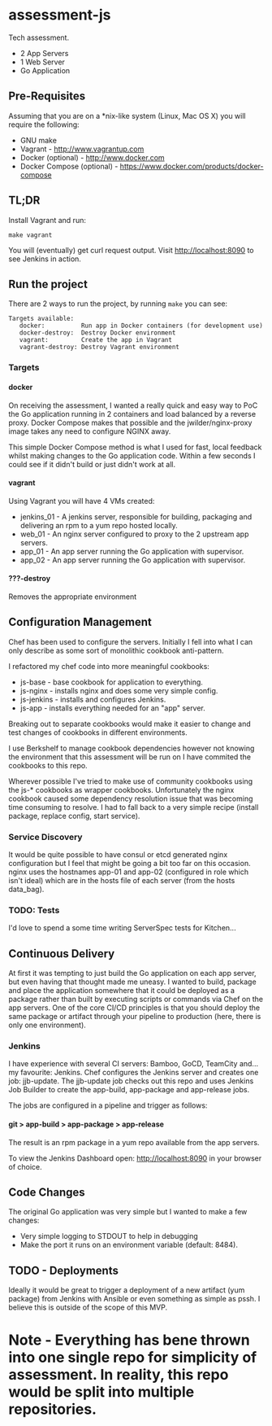 # assessment-js
Tech assessment.
* 2 App Servers
* 1 Web Server
* Go Application

## Pre-Requisites
Assuming that you are on a \*nix-like system (Linux, Mac OS X) you will require
the following:
* GNU make
* Vagrant - http://www.vagrantup.com
* Docker (optional) - http://www.docker.com
* Docker Compose (optional) - https://www.docker.com/products/docker-compose

## TL;DR
Install Vagrant and run:
```
make vagrant
```
You will (eventually) get curl request output. Visit [http://localhost:8090](http://localhost:8090) to
see Jenkins in action.

## Run the project
There are 2 ways to run the project, by running `make` you can see:
```
Targets available:
   docker:          Run app in Docker containers (for development use)
   docker-destroy:  Destroy Docker environment
   vagrant:         Create the app in Vagrant
   vagrant-destroy: Destroy Vagrant environment
```

### Targets
#### docker
On receiving the assessment, I wanted a really quick and easy way to PoC the Go
application running in 2 containers and load balanced by a reverse proxy.
Docker Compose makes that possible and the jwilder/nginx-proxy image takes any
need to configure NGINX away.

This simple Docker Compose method is what I used for fast, local feedback whilst
making changes to the Go application code. Within a few seconds I could see if it
didn't build or just didn't work at all.

#### vagrant
Using Vagrant you will have 4 VMs created:
* jenkins_01 - A jenkins server, responsible for building, packaging and delivering
an rpm to a yum repo hosted locally.
* web_01 - An nginx server configured to proxy to the 2 upstream app servers.
* app_01 - An app server running the Go application with supervisor.
* app_02 - An app server running the Go application with supervisor.

#### ???-destroy
Removes the appropriate environment

## Configuration Management
Chef has been used to configure the servers. Initially I fell into what I can
only describe as some sort of monolithic cookbook anti-pattern.

I refactored my chef code into more meaningful cookbooks:
* js-base - base cookbook for application to everything.
* js-nginx - installs nginx and does some very simple config.
* js-jenkins - installs and configures Jenkins.
* js-app - installs everything needed for an "app" server.

Breaking out to separate cookbooks would make it easier to change and test
changes of cookbooks in different environments.

I use Berkshelf to manage cookbook dependencies however not knowing the
environment that this assessment will be run on I have commited the cookbooks
to this repo.

Wherever possible I've tried to make use of community cookbooks using the js-*
cookbooks as wrapper cookbooks. Unfortunately the nginx cookbook caused some
dependency resolution issue that was becoming time consuming to resolve. I had
to fall back to a very simple recipe (install package, replace config, start service).

### Service Discovery
It would be quite possible to have consul or etcd generated nginx configuration
but I feel that might be going a bit too far on this occasion. nginx uses the
hostnames app-01 and app-02 (configured in role which isn't ideal) which are in
the hosts file of each server (from the hosts data_bag).

### TODO: Tests
I'd love to spend a some time writing ServerSpec tests for Kitchen...

## Continuous Delivery
At first it was tempting to just build the Go application on each app server, but
even having that thought made me uneasy. I wanted to build, package and place the
application somewhere that it could be deployed as a package rather than built
by executing scripts or commands via Chef on the app servers. One of the core CI/CD
principles is that you should deploy the same package or artifact through your
pipeline to production (here, there is only one environment).

### Jenkins
I have experience with several CI servers: Bamboo, GoCD, TeamCity and... my
favourite: Jenkins. Chef configures the Jenkins server and creates one job:
jjb-update. The jjb-update job checks out this repo and uses Jenkins Job Builder
to create the app-build, app-package and app-release jobs.

The jobs are configured in a pipeline and trigger as follows:

#### git > app-build > app-package > app-release

The result is an rpm package in a yum repo available from the app servers.

To view the Jenkins Dashboard open: [http://localhost:8090](http://localhost:8090) in your browser of choice.

## Code Changes
The original Go application was very simple but I wanted to make a few changes:
* Very simple logging to STDOUT to help in debugging
* Make the port it runs on an environment variable (default: 8484).


## TODO - Deployments
Ideally it would be great to trigger a deployment of a new artifact (yum package)
from Jenkins with Ansible or even something as simple as pssh. I believe this is
outside of the scope of this MVP.

# Note - Everything has bene thrown into one single repo for simplicity of assessment. In reality, this repo would be split into multiple repositories.
